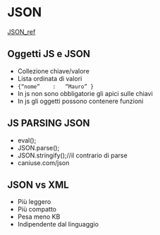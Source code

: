 # JSON

[JSON_ref](img/JSON_ref.png)

## Oggetti JS e JSON

* Collezione chiave/valore
* Lista ordinata di valori
* ```{“nome”	: 	“Mauro” }```
* In js non sono obbligatorie gli apici sulle chiavi
* In js gli oggetti possono contenere funzioni
 
## JS PARSING JSON

* eval();
* JSON.parse();
* JSON.stringify();//il contrario di parse
* caniuse.com/json

## JSON vs XML

* Più leggero
* Più compatto
* Pesa meno KB
* Indipendente dal linguaggio
